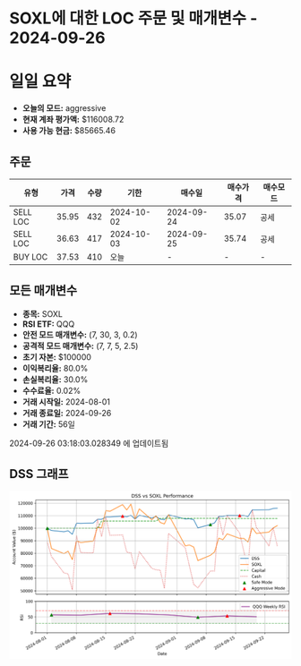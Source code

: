 # SOXL에 대한 LOC 주문 및 매개변수 - 2024-09-26

# 일일 요약

- **오늘의 모드:** aggressive
- **현재 계좌 평가액:** $116008.72
- **사용 가능 현금:** $85665.46

## 주문

| 유형 | 가격 | 수량 | 기한 | 매수일 | 매수가격 | 매수모드 |
|------|------|------|------|--------|----------|----------|
| SELL LOC | 35.95 | 432 | 2024-10-02 | 2024-09-24 | 35.07 | 공세 |
| SELL LOC | 36.63 | 417 | 2024-10-03 | 2024-09-25 | 35.74 | 공세 |
| BUY LOC | 37.53 | 410 | 오늘 | - | - | - |

## 모든 매개변수

- **종목:** SOXL
- **RSI ETF:** QQQ
- **안전 모드 매개변수:** (7, 30, 3, 0.2)
- **공격적 모드 매개변수:** (7, 7, 5, 2.5)
- **초기 자본:** $100000
- **이익복리율:** 80.0%
- **손실복리율:** 30.0%
- **수수료율:** 0.02%
- **거래 시작일:** 2024-08-01
- **거래 종료일:** 2024-09-26
- **거래 기간:** 56일

2024-09-26 03:18:03.028349 에 업데이트됨

## DSS 그래프

![DSS Graph](DSS_graph.png)
